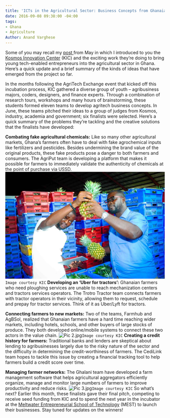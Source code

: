 ```yaml
---
title: 'ICTs in the Agricultural Sector: Business Concepts from Ghanaian Youth'
date: 2016-09-08 09:38:00 -04:00
tags:
- Ghana
- Agriculture
Author: Anand Varghese
---
```


Some of you may recall my [post ](http://dai-global-digital.com/ghana-agritech-exchange.html)from May in which I introduced to you the [Kosmos Innovation Center](http://www.kosmosinnovationcenter.com/)  (KIC) and the exciting work they’re doing to bring young tech-enabled entrepreneurs into the agricultural sector in Ghana. Here’s a quick update and a brief summary of the kinds of ideas that have emerged from the project so far.

<!--more-->

In the months following the AgriTech Exchange event that kicked off this incubation process, KIC gathered a diverse group of youth – agribusiness majors, coders, designers, and finance experts. Through a combination of research tours, workshops and many hours of brainstorming, these students formed eleven teams to develop agritech business concepts. In June, these teams pitched their ideas to a group of judges from Kosmos, industry, academia and government; six finalists were selected. Here’s a quick summary of the problems they’re tackling and the creative solutions that the finalists have developed: 

**Combating fake agricultural chemicals:**  Like so many other agricultural markets, Ghana’s farmers often have to deal with fake agrochemical inputs like fertilizers and pesticides. Besides undermining the brand value of the original products, these fake products pose a danger to both farmers and consumers. The AgriPut team is developing a platform that makes it possible for farmers to immediately validate the authenticity of chemicals at the point of purchase via USSD.
![Pic 1.jpg](/uploads/Pic%201.jpg)`Image courtesy KIC`
**Developing an ‘Uber for tractors’:** Ghanaian farmers who need ploughing services are unable to reach mechanization centers and tractors services operators. The Trotro Tractor team connects farmers with tractor operators in their vicinity, allowing them to request, schedule and prepay for tractor services. Think of it as Uber/Lyft for tractors. 

**Connecting farmers to new markets:** Two of the teams, Farmhub and AgBSol, realized that Ghanaian farmers have a hard time reaching wider markets, including hotels, schools, and other buyers of large stocks of produce. They both developed online/mobile systems to connect these two actors in the value chain. 
![Pic 2.jpg](/uploads/Pic%202.jpg)`Image courtesy KIC`
**Creating a credit history for farmers:** Traditional banks and lenders are skeptical about lending to agribusinesses largely due to the risky nature of the sector and the difficulty in determining the credit-worthiness of farmers. The CediLink team hopes to tackle this issue by creating a financial tracking tool to help farmers build a credit score over time.

**Managing farmer networks:** The Ghalani team have developed a farm management software that helps agricultural aggregators efficiently organize, manage and monitor large numbers of farmers to improve productivity and reduce risks.
![Pic 3.jpg](/uploads/Pic%203.jpg)`Image courtesy KIC`
So what’s next? Earlier this month, these finalists gave their final pitch, competing to receive seed funding from KIC and to spend the next year in the incubator at the [Meltwater Entrepreneurial School of Technology](http://meltwater.org/incubator/about-the-incubator/) (MEST) to launch their businesses. Stay tuned for updates on the winners!
